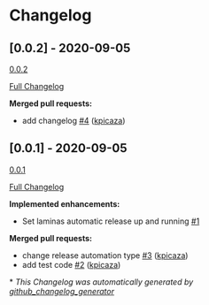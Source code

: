 # Changelog

## [0.0.2] - 2020-09-05

[0.0.2](https://github.com/kpicaza/laminas-component-installer-test/tree/0.0.2)

[Full Changelog](https://github.com/kpicaza/laminas-component-installer-test/compare/0.0.1...0.0.2)

**Merged pull requests:**

- add changelog [\#4](https://github.com/kpicaza/laminas-component-installer-test/pull/4) ([kpicaza](https://github.com/kpicaza))

## [0.0.1] - 2020-09-05

[0.0.1](https://github.com/kpicaza/laminas-component-installer-test/tree/0.0.1)

[Full Changelog](https://github.com/kpicaza/laminas-component-installer-test/compare/a3c83ca616c3311dd1a8d350825a54a6323c7f74...0.0.1)

**Implemented enhancements:**

- Set laminas automatic release up and running [\#1](https://github.com/kpicaza/laminas-component-installer-test/issues/1)

**Merged pull requests:**

- change release automation type [\#3](https://github.com/kpicaza/laminas-component-installer-test/pull/3) ([kpicaza](https://github.com/kpicaza))
- add test code [\#2](https://github.com/kpicaza/laminas-component-installer-test/pull/2) ([kpicaza](https://github.com/kpicaza))



\* *This Changelog was automatically generated by [github_changelog_generator](https://github.com/github-changelog-generator/github-changelog-generator)*
